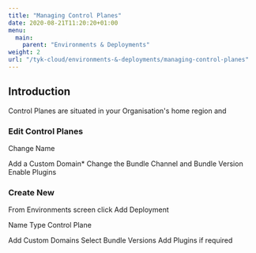 ```yaml
---
title: "Managing Control Planes"
date: 2020-08-21T11:20:20+01:00
menu:
  main:
    parent: "Environments & Deployments"
weight: 2
url: "/tyk-cloud/environments-&-deployments/managing-control-planes"
---
```


## Introduction

Control Planes are situated in your Organisation's home region and 


### Edit Control Planes

Change Name

Add a Custom Domain*
Change the Bundle Channel and Bundle Version
Enable Plugins

### Create New

From Environments screen click Add Deployment

Name
Type Control Plane

Add Custom Domains
Select Bundle Versions
Add Plugins if required

